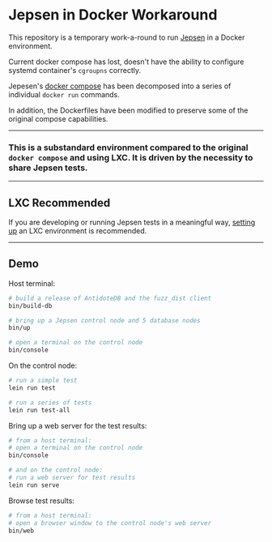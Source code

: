 # Jepsen in Docker Workaround

This repository is a temporary work-a-round to run [Jepsen](https://github.com/jepsen-io/jepsen) in a Docker environment.

Current docker compose has lost, doesn't have the ability to configure systemd container's `cgroupns` correctly.

Jepesen's [docker compose](https://github.com/jepsen-io/jepsen/blob/main/docker) has been decomposed into a series of individual `docker run` commands.

In addition, the Dockerfiles have been modified to preserve some of the original compose capabilities.

----

### This is a substandard environment compared to the original `docker compose` and using LXC. It is driven by the necessity to share Jepsen tests.

----

## LXC Recommended

If you are developing or running Jepsen tests in a meaningful way, [setting up](https://github.com/jepsen-io/jepsen/blob/main/doc/lxc.md) an LXC environment is recommended.

----
## Demo

Host terminal:
```bash
# build a release of AntidoteDB and the fuzz_dist client
bin/build-db

# bring up a Jepsen control node and 5 database nodes
bin/up

# open a terminal on the control node
bin/console
```

On the control node:
```bash
# run a simple test
lein run test

# run a series of tests
lein run test-all
```

Bring up a web server for the test results:
```bash
# from a host terminal:
# open a terminal on the control node
bin/console

# and on the control node:
# run a web server for test results
lein run serve
```

Browse test results:
```bash
# from a host terminal:
# open a browser window to the control node's web server
bin/web
```
